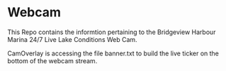 # Webcam
This Repo contains the informtion pertaining to the Bridgeview Harbour Marina 24/7 Live Lake Conditions Web Cam. 


CamOverlay is accessing the file banner.txt to build the live ticker on the bottom of the webcam stream. 
